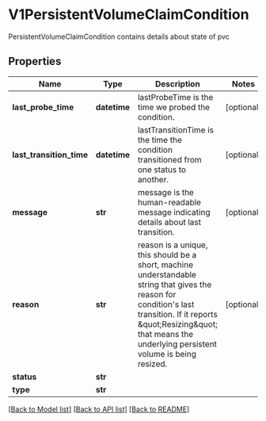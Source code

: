 # V1PersistentVolumeClaimCondition

PersistentVolumeClaimCondition contains details about state of pvc
## Properties
Name | Type | Description | Notes
------------ | ------------- | ------------- | -------------
**last_probe_time** | **datetime** | lastProbeTime is the time we probed the condition. | [optional] 
**last_transition_time** | **datetime** | lastTransitionTime is the time the condition transitioned from one status to another. | [optional] 
**message** | **str** | message is the human-readable message indicating details about last transition. | [optional] 
**reason** | **str** | reason is a unique, this should be a short, machine understandable string that gives the reason for condition&#39;s last transition. If it reports \&quot;Resizing\&quot; that means the underlying persistent volume is being resized. | [optional] 
**status** | **str** |  | 
**type** | **str** |  | 

[[Back to Model list]](../README.md#documentation-for-models) [[Back to API list]](../README.md#documentation-for-api-endpoints) [[Back to README]](../README.md)


